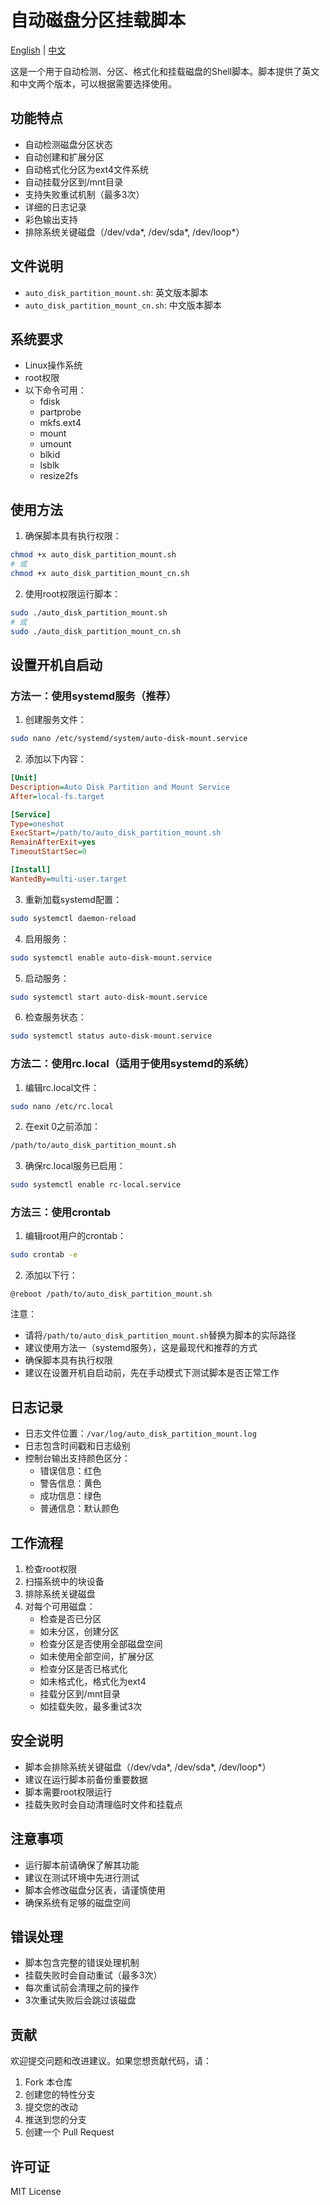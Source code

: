 # 自动磁盘分区挂载脚本

[English](README.md) | [中文](README_CN.md)

这是一个用于自动检测、分区、格式化和挂载磁盘的Shell脚本。脚本提供了英文和中文两个版本，可以根据需要选择使用。

## 功能特点

- 自动检测磁盘分区状态
- 自动创建和扩展分区
- 自动格式化分区为ext4文件系统
- 自动挂载分区到/mnt目录
- 支持失败重试机制（最多3次）
- 详细的日志记录
- 彩色输出支持
- 排除系统关键磁盘（/dev/vda*, /dev/sda*, /dev/loop*）

## 文件说明

- `auto_disk_partition_mount.sh`: 英文版本脚本
- `auto_disk_partition_mount_cn.sh`: 中文版本脚本

## 系统要求

- Linux操作系统
- root权限
- 以下命令可用：
  - fdisk
  - partprobe
  - mkfs.ext4
  - mount
  - umount
  - blkid
  - lsblk
  - resize2fs

## 使用方法

1. 确保脚本具有执行权限：
```bash
chmod +x auto_disk_partition_mount.sh
# 或
chmod +x auto_disk_partition_mount_cn.sh
```

2. 使用root权限运行脚本：
```bash
sudo ./auto_disk_partition_mount.sh
# 或
sudo ./auto_disk_partition_mount_cn.sh
```

## 设置开机自启动

### 方法一：使用systemd服务（推荐）

1. 创建服务文件：
```bash
sudo nano /etc/systemd/system/auto-disk-mount.service
```

2. 添加以下内容：
```ini
[Unit]
Description=Auto Disk Partition and Mount Service
After=local-fs.target

[Service]
Type=oneshot
ExecStart=/path/to/auto_disk_partition_mount.sh
RemainAfterExit=yes
TimeoutStartSec=0

[Install]
WantedBy=multi-user.target
```

3. 重新加载systemd配置：
```bash
sudo systemctl daemon-reload
```

4. 启用服务：
```bash
sudo systemctl enable auto-disk-mount.service
```

5. 启动服务：
```bash
sudo systemctl start auto-disk-mount.service
```

6. 检查服务状态：
```bash
sudo systemctl status auto-disk-mount.service
```

### 方法二：使用rc.local（适用于使用systemd的系统）

1. 编辑rc.local文件：
```bash
sudo nano /etc/rc.local
```

2. 在exit 0之前添加：
```bash
/path/to/auto_disk_partition_mount.sh
```

3. 确保rc.local服务已启用：
```bash
sudo systemctl enable rc-local.service
```

### 方法三：使用crontab

1. 编辑root用户的crontab：
```bash
sudo crontab -e
```

2. 添加以下行：
```
@reboot /path/to/auto_disk_partition_mount.sh
```

注意：
- 请将`/path/to/auto_disk_partition_mount.sh`替换为脚本的实际路径
- 建议使用方法一（systemd服务），这是最现代和推荐的方式
- 确保脚本具有执行权限
- 建议在设置开机自启动前，先在手动模式下测试脚本是否正常工作

## 日志记录

- 日志文件位置：`/var/log/auto_disk_partition_mount.log`
- 日志包含时间戳和日志级别
- 控制台输出支持颜色区分：
  - 错误信息：红色
  - 警告信息：黄色
  - 成功信息：绿色
  - 普通信息：默认颜色

## 工作流程

1. 检查root权限
2. 扫描系统中的块设备
3. 排除系统关键磁盘
4. 对每个可用磁盘：
   - 检查是否已分区
   - 如未分区，创建分区
   - 检查分区是否使用全部磁盘空间
   - 如未使用全部空间，扩展分区
   - 检查分区是否已格式化
   - 如未格式化，格式化为ext4
   - 挂载分区到/mnt目录
   - 如挂载失败，最多重试3次

## 安全说明

- 脚本会排除系统关键磁盘（/dev/vda*, /dev/sda*, /dev/loop*）
- 建议在运行脚本前备份重要数据
- 脚本需要root权限运行
- 挂载失败时会自动清理临时文件和挂载点

## 注意事项

- 运行脚本前请确保了解其功能
- 建议在测试环境中先进行测试
- 脚本会修改磁盘分区表，请谨慎使用
- 确保系统有足够的磁盘空间

## 错误处理

- 脚本包含完整的错误处理机制
- 挂载失败时会自动重试（最多3次）
- 每次重试前会清理之前的操作
- 3次重试失败后会跳过该磁盘

## 贡献

欢迎提交问题和改进建议。如果您想贡献代码，请：

1. Fork 本仓库
2. 创建您的特性分支
3. 提交您的改动
4. 推送到您的分支
5. 创建一个 Pull Request

## 许可证

MIT License 